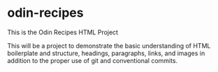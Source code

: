 # odin-recipes
This is the Odin Recipes HTML Project

This will be a project to demonstrate the basic understanding of
HTML boilerplate and structure, headings, paragraphs, links, and images
in addition to the proper use of git and conventional commits.
